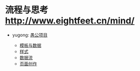 # 流程与思考 http://www.eightfeet.cn/mind/
- yugong: [愚公项目](https://www.eightfeet.cn/mind/yugong/README.md)
    
    - [模板与数据](./yugong/%E6%A8%A1%E6%9D%BF%E4%B8%8E%E6%95%B0%E6%8D%AE.svg)
    - [样式](./yugong/%E6%A0%B7%E5%BC%8F.svg)
    - [数据流](./yugong/%E6%95%B0%E6%8D%AE%E6%B5%81.svg)
    - [页面创作](./yugong/%E9%A1%B5%E9%9D%A2%E5%88%9B%E4%BD%9C.svg)
